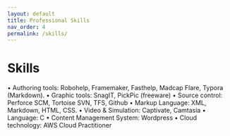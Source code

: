 ```yaml
---
layout: default
title: Professional Skills
nav_order: 4
permalink: /skills/
---
```

# Skills

•	Authoring tools: Robohelp, Framemaker, Fasthelp, Madcap Flare, Typora (Markdown).
•	Graphic tools: SnagIT, PickPic (freeware)
•	Source control: Perforce SCM, Tortoise SVN, TFS, Github
•	Markup Language: XML, Markdown, HTML, CSS.
•	Video & Simulation: Captivate, Camtasia
•	Language: C
•	Content Management System: Wordpress
•	Cloud technology: AWS Cloud Practitioner
